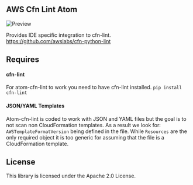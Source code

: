 ## AWS Cfn Lint Atom

![Preview](cfn-linter.png)

Provides IDE specific integration to cfn-lint. https://github.com/awslabs/cfn-python-lint

## Requires
#### cfn-lint
For atom-cfn-lint to work you need to have cfn-lint installed.
```pip install cfn-lint```

#### JSON/YAML Templates
Atom-cfn-lint is coded to work with JSON and YAML files but the goal is to not scan non CloudFormation templates.  As a result we look for: `AWSTemplateFormatVersion` being defined in the file.  While `Resources` are the only required object it is too generic for assuming that the file is a CloudFormation template.

## License

This library is licensed under the Apache 2.0 License.
